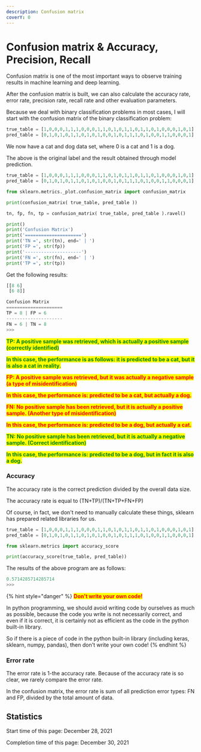 ```yaml
---
description: Confusion matrix
coverY: 0
---
```


# Confusion matrix & Accuracy, Precision, Recall

Confusion matrix is one of the most important ways to observe training results in machine learning and deep learning.

After the confusion matrix is built, we can also calculate the accuracy rate, error rate, precision rate, recall rate and other evaluation parameters.



Because we deal with binary classification problems in most cases, I will start with the confusion matrix of the binary classification problem:

```python
true_table = [1,0,0,0,1,1,1,0,0,0,1,1,0,1,0,1,1,0,1,1,0,1,0,0,0,1,0,1]
pred_table = [0,1,0,1,0,1,1,0,1,0,1,0,0,1,0,1,1,1,0,1,0,0,1,1,0,0,0,1]
```

We now have a cat and dog data set, where 0 is a cat and 1 is a dog.

The above is the original label and the result obtained through model prediction.

```python
true_table = [1,0,0,0,1,1,1,0,0,0,1,1,0,1,0,1,1,0,1,1,0,1,0,0,0,1,0,1]
pred_table = [0,1,0,1,0,1,1,0,1,0,1,0,0,1,0,1,1,1,0,1,0,0,1,1,0,0,0,1]

from sklearn.metrics._plot.confusion_matrix import confusion_matrix

print(confusion_matrix( true_table, pred_table ))

tn, fp, fn, tp = confusion_matrix( true_table, pred_table ).ravel()

print()
print('Confusion Matrix')
print('=====================')
print('TN =', str(tn), end=' | ')
print('FP =', str(fp))
print('---------------------')
print('FN =', str(fn), end=' | ')
print('TP =', str(tp))
```

Get the following results:

```python
[[8 6]
 [6 8]]

Confusion Matrix
=====================
TP = 8 | FP = 6
---------------------
FN = 6 | TN = 8
>>> 
```

<mark style="color:green;">**TP: A positive sample was retrieved, which is actually a positive sample (correctly identified)**</mark>

<mark style="color:green;">**In this case, the performance is as follows: it is predicted to be a cat, but it is also a cat in reality.**</mark>

<mark style="color:red;">**FP: A positive sample was retrieved, but it was actually a negative sample (a type of misidentification)**</mark>

<mark style="color:red;">**In this case, the performance is: predicted to be a cat, but actually a dog.**</mark>

<mark style="color:red;">**FN: No positive sample has been retrieved, but it is actually a positive sample. (Another type of misidentification)**</mark>

<mark style="color:red;">**In this case, the performance is: predicted to be a dog, but actually a cat.**</mark>

<mark style="color:green;">**TN: No positive sample has been retrieved, but it is actually a negative sample. (Correct identification)**</mark>

<mark style="color:green;">**In this case, the performance is: predicted to be a dog, but in fact it is also a dog.**</mark>

### Accuracy

The accuracy rate is the correct prediction divided by the overall data size.

The accuracy rate is equal to (TN+TP)/(TN+TP+FN+FP)

Of course, in fact, we don't need to manually calculate these things, sklearn has prepared related libraries for us.

```python
true_table = [1,0,0,0,1,1,1,0,0,0,1,1,0,1,0,1,1,0,1,1,0,1,0,0,0,1,0,1]
pred_table = [0,1,0,1,0,1,1,0,1,0,1,0,0,1,0,1,1,1,0,1,0,0,1,1,0,0,0,1]

from sklearn.metrics import accuracy_score

print(accuracy_score(true_table, pred_table))
```

The results of the above program are as follows:

```python
0.5714285714285714
>>> 
```

{% hint style="danger" %}
<mark style="color:red;">**Don't write your own code!**</mark>

In python programming, we should avoid writing code by ourselves as much as possible, because the code you write is not necessarily correct, and even if it is correct, it is certainly not as efficient as the code in the python built-in library.

So if there is a piece of code in the python built-in library (including keras, sklearn, numpy, pandas), then don't write your own code!
{% endhint %}

### Error rate

The error rate is 1-the accuracy rate. Because of the accuracy rate is so clear, we rarely compare the error rate.

In the confusion matrix, the error rate is sum of all prediction error types: FN and FP, divided by the total amount of data.





















## Statistics

Start time of this page: December 28, 2021

Completion time of this page: December 30, 2021
